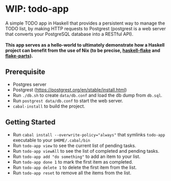 # WIP: todo-app

A simple TODO app in Haskell that provides a persistent way to manage the TODO list, by making HTTP requests to Postgrest (postgrest is a web server that converts your PostgreSQL database into a RESTful API).\
\
**This app serves as a hello-world to ultimately demonstrate how a Haskell project can benefit from the use of Nix (to be precise, [haskell-flake](https://haskell.flake.page) and [flake-parts](https://flake.parts)).**

## Prerequisite

- Postgres server
- Postgrest (https://postgrest.org/en/stable/install.html)
- Run `./db.sh` to create `data/db.conf` and load the db dump from `db.sql`.
- Run `postgrest data/db.conf` to start the web server.
- `cabal-install` to build the project. 

## Getting Started

- Run `cabal install --overwrite-policy="always"` that symlinks `todo-app` executable to your `$HOME/.cabal/bin`
- Run `todo-app view` to see the current list of pending tasks.
- Run `todo-app viewAll` to see the list of completed and pending tasks.
- Run `todo-app add "do something"` to add an item to your list.
- Run `todo-app done 1` to mark the first item as completed.
- Run `todo-app delete 1` to delete the first item from the list.
- Run `todo-app reset` to remove all the items from the list.


